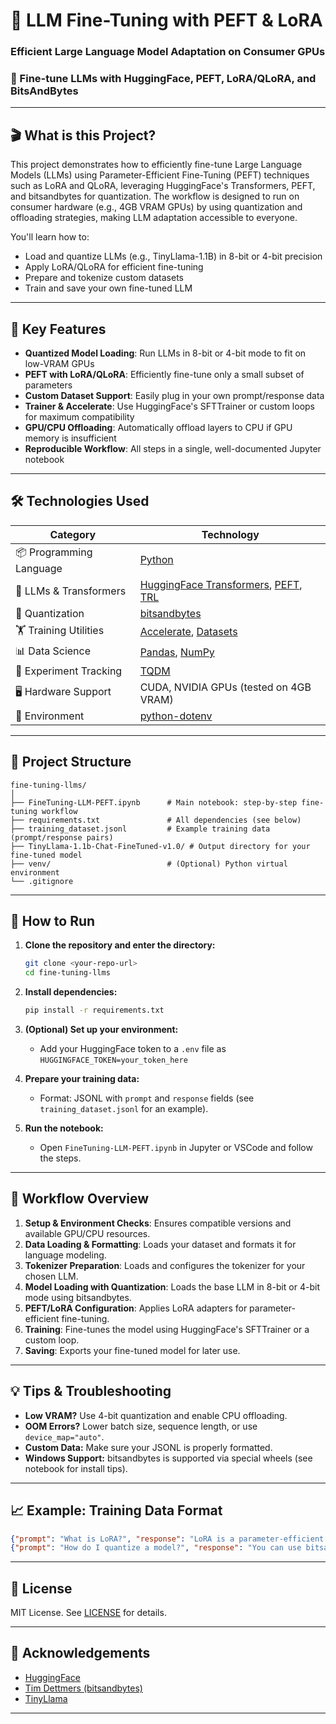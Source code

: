 # 🦙 LLM Fine-Tuning with PEFT & LoRA
### **Efficient Large Language Model Adaptation on Consumer GPUs**
### 🎯 Fine-tune LLMs with HuggingFace, PEFT, LoRA/QLoRA, and BitsAndBytes

---

## 🎬 What is this Project?

This project demonstrates how to efficiently fine-tune Large Language Models (LLMs) using Parameter-Efficient Fine-Tuning (PEFT) techniques such as LoRA and QLoRA, leveraging HuggingFace's Transformers, PEFT, and bitsandbytes for quantization. The workflow is designed to run on consumer hardware (e.g., 4GB VRAM GPUs) by using quantization and offloading strategies, making LLM adaptation accessible to everyone.

You'll learn how to:
- Load and quantize LLMs (e.g., TinyLlama-1.1B) in 8-bit or 4-bit precision
- Apply LoRA/QLoRA for efficient fine-tuning
- Prepare and tokenize custom datasets
- Train and save your own fine-tuned LLM

---

## 🚀 Key Features

- **Quantized Model Loading**: Run LLMs in 8-bit or 4-bit mode to fit on low-VRAM GPUs
- **PEFT with LoRA/QLoRA**: Efficiently fine-tune only a small subset of parameters
- **Custom Dataset Support**: Easily plug in your own prompt/response data
- **Trainer & Accelerate**: Use HuggingFace's SFTTrainer or custom loops for maximum compatibility
- **GPU/CPU Offloading**: Automatically offload layers to CPU if GPU memory is insufficient
- **Reproducible Workflow**: All steps in a single, well-documented Jupyter notebook

---

## 🛠️ Technologies Used

| Category                | Technology                                                                 |
|-------------------------|----------------------------------------------------------------------------|
| 📦 Programming Language | [Python](https://www.python.org/)                                          |
| 🤗 LLMs & Transformers  | [HuggingFace Transformers](https://huggingface.co/transformers/), [PEFT](https://github.com/huggingface/peft), [TRL](https://github.com/huggingface/trl) |
| 🧮 Quantization         | [bitsandbytes](https://github.com/TimDettmers/bitsandbytes)                |
| 🏋️ Training Utilities  | [Accelerate](https://github.com/huggingface/accelerate), [Datasets](https://github.com/huggingface/datasets) |
| 📊 Data Science         | [Pandas](https://pandas.pydata.org/), [NumPy](https://numpy.org/)           |
| 🧪 Experiment Tracking  | [TQDM](https://tqdm.github.io/)                                            |
| 🖥️ Hardware Support    | CUDA, NVIDIA GPUs (tested on 4GB VRAM)                                     |
| 🔧 Environment         | [python-dotenv](https://pypi.org/project/python-dotenv/)                    |

---

## 📂 Project Structure

```
fine-tuning-llms/
│
├── FineTuning-LLM-PEFT.ipynb      # Main notebook: step-by-step fine-tuning workflow
├── requirements.txt               # All dependencies (see below)
├── training_dataset.jsonl         # Example training data (prompt/response pairs)
├── TinyLlama-1.1b-Chat-FineTuned-v1.0/ # Output directory for your fine-tuned model
├── venv/                          # (Optional) Python virtual environment
└── .gitignore
```

---

## 🏁 How to Run

1. **Clone the repository and enter the directory:**
   ```bash
   git clone <your-repo-url>
   cd fine-tuning-llms
   ```

2. **Install dependencies:**
   ```bash
   pip install -r requirements.txt
   ```

3. **(Optional) Set up your environment:**
   - Add your HuggingFace token to a `.env` file as `HUGGINGFACE_TOKEN=your_token_here`

4. **Prepare your training data:**
   - Format: JSONL with `prompt` and `response` fields (see `training_dataset.jsonl` for an example).

5. **Run the notebook:**
   - Open `FineTuning-LLM-PEFT.ipynb` in Jupyter or VSCode and follow the steps.

---

## 📝 Workflow Overview

1. **Setup & Environment Checks**: Ensures compatible versions and available GPU/CPU resources.
2. **Data Loading & Formatting**: Loads your dataset and formats it for language modeling.
3. **Tokenizer Preparation**: Loads and configures the tokenizer for your chosen LLM.
4. **Model Loading with Quantization**: Loads the base LLM in 8-bit or 4-bit mode using bitsandbytes.
5. **PEFT/LoRA Configuration**: Applies LoRA adapters for parameter-efficient fine-tuning.
6. **Training**: Fine-tunes the model using HuggingFace's SFTTrainer or a custom loop.
7. **Saving**: Exports your fine-tuned model for later use.

---

## 💡 Tips & Troubleshooting

- **Low VRAM?** Use 4-bit quantization and enable CPU offloading.
- **OOM Errors?** Lower batch size, sequence length, or use `device_map="auto"`.
- **Custom Data:** Make sure your JSONL is properly formatted.
- **Windows Support:** bitsandbytes is supported via special wheels (see notebook for install tips).

---

## 📈 Example: Training Data Format

```json
{"prompt": "What is LoRA?", "response": "LoRA is a parameter-efficient fine-tuning method for LLMs."}
{"prompt": "How do I quantize a model?", "response": "You can use bitsandbytes to load models in 8-bit or 4-bit precision."}
```

---

## 📜 License

MIT License. See [LICENSE](LICENSE) for details.

---

## 🙏 Acknowledgements

- [HuggingFace](https://huggingface.co/)
- [Tim Dettmers (bitsandbytes)](https://github.com/TimDettmers/bitsandbytes)
- [TinyLlama](https://huggingface.co/TinyLlama)

--- 